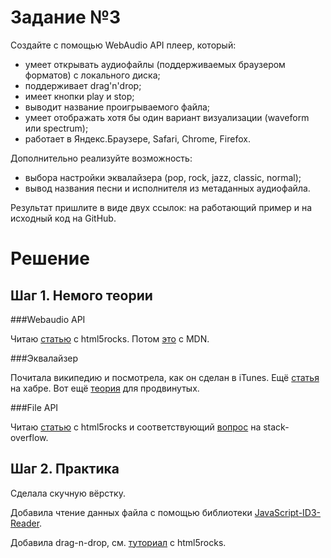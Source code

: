 Задание №3
==========

Создайте с помощью WebAudio API плеер, который:

+ умеет открывать аудиофайлы (поддерживаемых браузером форматов) с локального диска;
+ поддерживает drag'n'drop;
+ имеет кнопки play и stop;
+ выводит название проигрываемого файла;
+ умеет отображать хотя бы один вариант визуализации (waveform или spectrum);
+ работает в Яндекс.Браузере, Safari, Chrome, Firefox.

Дополнительно реализуйте возможность:

+ выбора настройки эквалайзера (pop, rock, jazz, classic, normal);
+ вывод названия песни и исполнителя из метаданных аудиофайла.

Результат пришлите в виде двух ссылок: на работающий пример и на исходный код на GitHub.

Решение
=======

Шаг 1. Немого теории
--------------------

###Webaudio API

Читаю [статью](http://www.html5rocks.com/en/tutorials/webaudio/intro/) c html5rocks. 
Потом [это](https://developer.mozilla.org/en-US/docs/Web/API/Web_Audio_API) с MDN.

###Эквалайзер

Почитала википедию и посмотрела, как он сделан в iTunes. Ещё [статья](http://habrahabr.ru/post/240819/) на хабре.
Вот ещё [теория](http://clippu.net/threads/nastrojka-ehkvalajzera-osnovy-tembrovoj-korrekcii.571/) для продвинутых.

###File API

Читаю [статью](http://www.html5rocks.com/ru/tutorials/file/dndfiles/) c html5rocks 
и соответствующий [вопрос](http://stackoverflow.com/questions/14074833/using-local-file-for-web-audio-api-in-javascript) на stack-overflow.

Шаг 2. Практика
---------------

Сделала скучную вёрстку.

Добавила чтение данных файла с помощью библиотеки [JavaScript-ID3-Reader](https://github.com/aadsm/JavaScript-ID3-Reader).

Добавила drag-n-drop, см. [туториал](http://www.html5rocks.com/en/tutorials/file/dndfiles) с html5rocks.